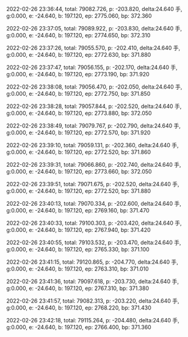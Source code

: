 2022-02-26 23:36:44, total: 79082.726, p: -203.820, delta:24.640 手, g:0.000, e: -24.640, b: 197.120, ep: 2775.060, bp: 372.360

2022-02-26 23:37:05, total: 79089.922, p: -203.830, delta:24.640 手, g:0.000, e: -24.640, b: 197.120, ep: 2774.650, bp: 372.310

2022-02-26 23:37:26, total: 79055.570, p: -202.410, delta:24.640 手, g:0.000, e: -24.640, b: 197.120, ep: 2772.630, bp: 371.880

2022-02-26 23:37:47, total: 79056.155, p: -202.170, delta:24.640 手, g:0.000, e: -24.640, b: 197.120, ep: 2773.190, bp: 371.920

2022-02-26 23:38:08, total: 79056.470, p: -202.050, delta:24.640 手, g:0.000, e: -24.640, b: 197.120, ep: 2772.750, bp: 371.850

2022-02-26 23:38:28, total: 79057.844, p: -202.520, delta:24.640 手, g:0.000, e: -24.640, b: 197.120, ep: 2773.880, bp: 372.050

2022-02-26 23:38:49, total: 79079.767, p: -202.790, delta:24.640 手, g:0.000, e: -24.640, b: 197.120, ep: 2772.570, bp: 371.920

2022-02-26 23:39:10, total: 79059.131, p: -202.360, delta:24.640 手, g:0.000, e: -24.640, b: 197.120, ep: 2772.520, bp: 371.860

2022-02-26 23:39:31, total: 79066.860, p: -202.740, delta:24.640 手, g:0.000, e: -24.640, b: 197.120, ep: 2773.660, bp: 372.050

2022-02-26 23:39:51, total: 79071.675, p: -202.520, delta:24.640 手, g:0.000, e: -24.640, b: 197.120, ep: 2772.520, bp: 371.880

2022-02-26 23:40:13, total: 79070.334, p: -202.600, delta:24.640 手, g:0.000, e: -24.640, b: 197.120, ep: 2769.160, bp: 371.470

2022-02-26 23:40:33, total: 79100.303, p: -203.420, delta:24.640 手, g:0.000, e: -24.640, b: 197.120, ep: 2767.940, bp: 371.420

2022-02-26 23:40:55, total: 79103.532, p: -203.470, delta:24.640 手, g:0.000, e: -24.640, b: 197.120, ep: 2765.330, bp: 371.100

2022-02-26 23:41:15, total: 79120.865, p: -204.770, delta:24.640 手, g:0.000, e: -24.640, b: 197.120, ep: 2763.310, bp: 371.010

2022-02-26 23:41:36, total: 79097.618, p: -203.730, delta:24.640 手, g:0.000, e: -24.640, b: 197.120, ep: 2767.310, bp: 371.380

2022-02-26 23:41:57, total: 79082.313, p: -203.220, delta:24.640 手, g:0.000, e: -24.640, b: 197.120, ep: 2768.220, bp: 371.430

2022-02-26 23:42:18, total: 79115.264, p: -204.480, delta:24.640 手, g:0.000, e: -24.640, b: 197.120, ep: 2766.400, bp: 371.360